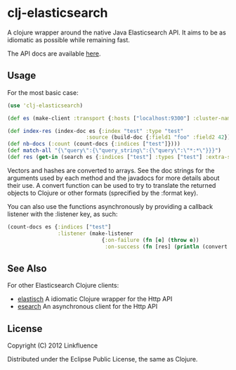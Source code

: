 # clj-elasticsearch

A clojure wrapper around the native Java Elasticsearch API. It aims to be as idiomatic as possible while remaining fast.

The API docs are available [here](http://ngrunwald.github.com/clj-elasticsearch).

## Usage

For the most basic case:

```clojure
(use 'clj-elasticsearch)

(def es (make-client :transport {:hosts ["localhost:9300"] :cluster-name "elasticsearch"}))

(def index-res (index-doc es {:index "test" :type "test"
                         :source (build-doc {:field1 "foo" :field2 42})}))
(def nb-docs (:count (count-docs {:indices ["test"]})))
(def match-all "{\"query\":{\"query_string\":{\"query\":\"*:*\"}}}")
(def res (get-in (search es {:indices ["test"] :types ["test"] :extra-source match-all}) [:hits :hits]))
```
Vectors and hashes are converted to arrays. See the doc strings for the arguments used by each method and the javadocs for more details about their use. A convert function can be used to try to translate the returned objects to Clojure or other formats (sprecified by the :format key).

You can also use the functions asynchronously by providing a callback listener with the :listener key, as such:

```clojure
(count-docs es {:indices ["test"]
                :listener (make-listener
                              {:on-failure (fn [e] (throw e))
                               :on-success (fn [res] (println (convert res :clj)))})})
```
## See Also

For other Elasticsearch Clojure clients:
- [elastisch](https://github.com/clojurewerkz/elastisch) A idiomatic Clojure wrapper for the Http API
- [esearch](https://github.com/mpenet/clj-esearch) An asynchronous client for the Http API

## License

Copyright (C) 2012 Linkfluence

Distributed under the Eclipse Public License, the same as Clojure.
